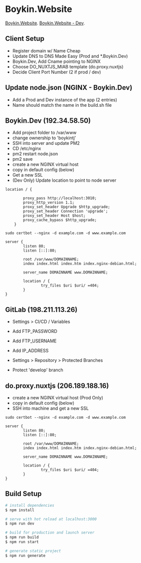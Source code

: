 # Boykin.Website

[Boykin.Website](https://Boykin.Website).
[Boykin.Website - Dev](https://Boykin.Website.boykin.dev).

## Client Setup

- Register domain w/ Name Cheap
- Update DNS to DNS Made Easy (Prod and \*.Boykin.Dev)
- Boykin.Dev, Add Cname pointing to NGINX
- Choose DO_NUXTJS_MIAB template (do.proxy.nuxtjs)
- Decide Client Port Number (2 if prod / dev)

## Update node.json (NGINX - Boykin.Dev)

- Add a Prod and Dev instance of the app (2 entries)
- Name should match the name in the build.sh file

## Boykin.Dev (192.34.58.50)

- Add project folder to /var/www
- change ownership to 'boykintj'
- SSH into server and update PM2
- CD /etc/nginx
- pm2 restart node.json
- pm2 save
- create a new NGINX virtual host
- copy in default config (below)
- Get a new SSL
- (Dev Only) Update location to point to node server

```
location / {

		proxy_pass http://localhost:3010;
		proxy_http_version 1.1;
		proxy_set_header Upgrade $http_upgrade;
		proxy_set_header Connection 'upgrade';
		proxy_set_header Host $host;
		proxy_cache_bypass $http_upgrade;
	}
```

```
sudo certbot --nginx -d example.com -d www.example.com
```

```
server {
        listen 80;
        listen [::]:80;

        root /var/www/DOMAINNAME;
        index index.html index.htm index.nginx-debian.html;

        server_name DOMAINNAME www.DOMAINNAME;

        location / {
                try_files $uri $uri/ =404;
        }
}
```

## GitLab (198.211.113.26)

- Settings > CI/CD / Variables
- Add FTP_PASSWORD
- Add FTP_USERNAME
- Add IP_ADDRESS

- Settings > Repository > Protected Branches
- Protect 'develop' branch

## do.proxy.nuxtjs (206.189.188.16)

- create a new NGINX virtual host (Prod Only)
- copy in default config (below)
- SSH into machine and get a new SSL

```
sudo certbot --nginx -d example.com -d www.example.com
```

```
server {
        listen 80;
        listen [::]:80;

        root /var/www/DOMAINNAME;
        index index.html index.htm index.nginx-debian.html;

        server_name DOMAINNAME www.DOMAINNAME;

        location / {
                try_files $uri $uri/ =404;
        }
}
```

## Build Setup

```bash
# install dependencies
$ npm install

# serve with hot reload at localhost:3000
$ npm run dev

# build for production and launch server
$ npm run build
$ npm run start

# generate static project
$ npm run generate
```
